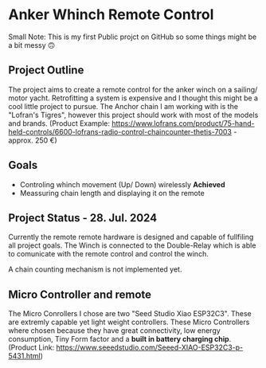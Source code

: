 # Anker Whinch Remote Control
Small Note: This is my first Public projct on GitHub so some things might be a bit messy 🙃

## Project Outline
The project aims  to create a remote control for the anker winch on a sailing/ motor yacht. 
Retrofitting a system is expensive and I thought this might be a cool little project to pursue.
The Anchor chain I am working with is the "Lofran's Tigres", however this project should work with most of the models and brands.
(Product Example: https://www.lofrans.com/product/75-hand-held-controls/6600-lofrans-radio-control-chaincounter-thetis-7003 - approx. 250 €)

## Goals
- Controling whinch movement (Up/ Down) wirelessly **Achieved**
- Meassuring chain length and displaying it on the remote

## Project Status - 28. Jul. 2024
Currently the remote remote hardware is designed and capable of fullfiling all project goals. 
The Winch is connected to the Double-Relay which is able to comunicate with the remote control and control the winch. 

A chain counting mechanism is not implemented yet.

## Micro Controller and remote
The Micro Conrollers I chose are two "Seed Studio Xiao ESP32C3". These are extremly capable yet light weight controllers.
These Micro Controllers where chosen because they have great connectivity, low energy consumption, Tiny Form factor and a **built in battery charging chip**.
(Product Link: https://www.seeedstudio.com/Seeed-XIAO-ESP32C3-p-5431.html)



